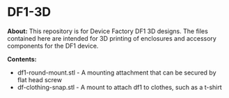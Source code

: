 DF1-3D
======

**About:** This repository is for Device Factory DF1 3D designs.  The files contained here are intended for 3D printing of enclosures and accessory components for the DF1 device.

**Contents:**
* df1-round-mount.stl - A mounting attachment that can be secured by flat head screw
* df-clothing-snap.stl - A mount to attach df1 to clothes, such as a t-shirt



